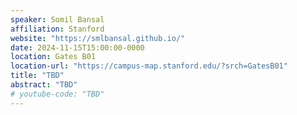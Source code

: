 ```yaml
---
speaker: Somil Bansal
affiliation: Stanford
website: "https://smlbansal.github.io/"
date: 2024-11-15T15:00:00-0000
location: Gates B01
location-url: "https://campus-map.stanford.edu/?srch=GatesB01"
title: "TBD"
abstract: "TBD"
# youtube-code: "TBD"
---
```

